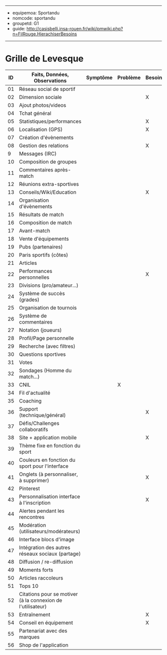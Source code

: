 
---
- equipemoa: Sportandu
- nomcode: sportandu
- groupetd: G1
- guide: http://casisbelli.insa-rouen.fr/wiki/pmwiki.php?n=FilRouge.HierachiserBesoins
---
# Grille de Levesque

| ID | Faits, Données, Observations | Symptôme | Problème | Besoin | Opportunité | Solution | Objectif | Relatif à | Hors-sujet |
|----|------------------------------|----------|----------|--------|-------------|----------|----------|-----------|------------|
| 01 |Réseau social de sportif      |          |          |        |             |          |     X    |           |            |
| 02 |Dimension sociale             |          |          |    X    |             |          |          |           |            |
| 03 |Ajout photos/videos           |          |          |        |             |          |          |           |            |
| 04 |Tchat général                 |          |          |        |      X       |          |          |           |            |
| 05 |Statistiques/performances     |          |          |    X    |             |          |          |           |            |
| 06 |Localisation (GPS)            |          |          |   X     |             |          |          |           |            |
| 07 |Création d'évènements         |          |          |        |     X        |          |          |           |            |
| 08 |Gestion des relations         |          |          |    X    |            |          |          |           |            |
| 9 |Messages (IRC)                |          |          |        |     X        |          |          |           |            |
| 10 |Composition de groupes        |          |          |        |     X     |          |          |           |            |
| 11 |Commentaires après-match      |          |          |        |     X       |          |          |           |            |
| 12 |Réunions extra-sportives      |          |          |        |     X      |          |          |           |            |
| 13 |Conseils/Wiki/Education       |          |          |    X    |             |          |          |           |            |
| 14 |Organisation d'évènements     |          |          |        |             |          |          |           |            |
| 15 |Résultats de match            |          |          |        |             |          |          |           |            |
| 16 |Composition de match          |          |          |        |             |          |          |           |            |
| 17 |Avant-match                   |          |          |        |             |          |          |           |            |
| 18 |Vente d'équipements           |          |          |        |   X          |          |          |           |            |
| 19 |Pubs (partenaires)            |          |          |        |             |          |          |           |            |
| 20 |Paris sportifs (côtes)        |          |          |        |             |          |          |           |            |
| 21 |Articles                      |          |          |        |             |          |          |           |            |
| 22 |Performances personnelles     |          |          |    X    |             |          |          |           |            |
| 23 |Divisions (pro/amateur...)    |          |          |        |      X       |          |          |           |            |
| 24 |Système de succès (grades)    |          |          |        |             |          |          |           |            |
| 25 |Organisation de tournois      |          |          |        |             |          |          |           |            |
| 26 |Système de commentaires       |          |          |        |             |          |          |           |            |
| 27 |Notation (joueurs)            |          |          |        |             |          |          |           |            |
| 28 |Profil/Page personnelle       |          |          |        |             |          |          |           |            |
| 29 |Recherche (avec filtres)      |          |          |        |             |          |          |           |            |
| 30 |Questions sportives           |          |          |        |             |          |          |           |            |
| 31 |Votes                         |          |          |        |             |          |          |           |            |
| 32 |Sondages (Homme du match...)  |          |          |        |             |          |          |           |            |
| 33 |CNIL                          |          |     X     |        |             |          |          |           |            |
| 34 |Fil d'actualité               |          |          |        |             |          |          |           |            |
| 35 |Coaching                      |          |          |        |      X       |          |          |           |            |
| 36 |Support (technique/général)   |          |          |   X     |             |          |          |           |            |
| 37 |Défis/Challenges collaboratifs|          |          |      |             |          |          |           |            |
| 38 |Site + application mobile     |          |          |     X   |             |          |          |           |            |
| 39 |Thème fixe en fonction du sport|         |          |        |             |          |          |           |            |
| 40 |Couleurs en fonction du sport pour l'interface|          |          |        |     X        |          |          |           |            |
| 41 |Onglets (à personnaliser, à supprimer)|          |          |    X    |             |          |          |           |            |
| 42 |Pinterest                     |          |          |        |       X      |          |          |           |            |
| 43 |Personnalisation interface à l'inscription|          |          |   X     |             |          |          |           |            |
| 44 |Alertes pendant les rencontres|          |          |        |             |          |          |           |            |
| 45 |Modération (utilisateurs/modérateurs)|          |          |        |             |          |          |           |            |
| 46 |Interface blocs d'image       |          |          |        |             |          |          |           |            |
| 47 |Intégration des autres réseaux sociaux (partage)|          |          |        |      X       |          |          |           |            |
| 48 |Diffusion / re-diffusion      |          |          |        |             |          |          |           |            |
| 49 |Moments forts                 |          |          |        |             |          |          |           |            |
| 50 |Articles raccoleurs           |          |          |        |             |          |          |           |            |
| 51 |Tops 10                       |          |          |        |             |          |          |           |            |
| 52 |Citations pour se motiver (à la connexion de l'utilisateur)|          |          |        |             |          |          |           |            |
| 53 |Entraînement                  |          |          |    X    |             |          |          |           |            |
| 54 |Conseil en équipement         |          |          |   X     |             |          |          |           |            |
| 55 |Partenariat avec des marques  |          |          |        |      X       |          |          |           |            |
| 56 |Shop de l'application         |          |          |        |      X       |          |          |           |            |
